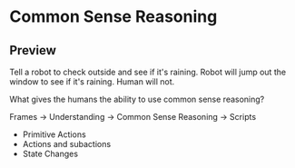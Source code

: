 # Common Sense Reasoning

## Preview

Tell a robot to check outside and see if it's raining.  Robot will jump out the window to see if it's raining.  Human will not.

What gives the humans the ability to use common sense reasoning?

Frames -> Understanding -> Common Sense Reasoning -> Scripts

* Primitive Actions
* Actions and subactions
* State Changes

